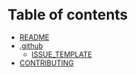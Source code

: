 # Table of contents

* [README](README.md)
* [.github](.github/README.md)
  * [ISSUE\_TEMPLATE](.github/issue_template.md)
* [CONTRIBUTING](contributing.md)

